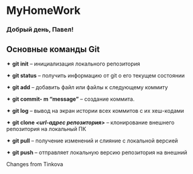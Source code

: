 # MyHomeWork

### Добрый день, Павел! 

## Основные команды Git 

✦ **git init** – инициализация локального репозитория 

✦ **git status** – получить информацию от git о его текущем состоянии 

✦ **git add** – добавить файл или файлы к следующему коммиту 

✦ **git commit- m “message”** – создание коммита. 

✦ **git log** – вывод на экран истории всех коммитов с их хеш-кодами 

✦ **git clone *<url-адрес репозитория>*** – клонирование внешнего репозитория на  локальный ПК 

✦ **git pull** – получение изменений и слияние с локальной версией 

✦ **git push** – отправляет локальную версию репозитория на внешний

Changes from Tinkova